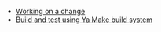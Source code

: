 * [Working on a change](../suggest-change.md)
* [Build and test using Ya Make build system](../build-ya.md)
